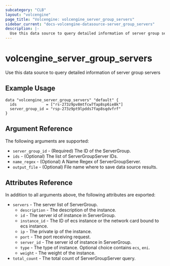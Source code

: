 ```yaml
---
subcategory: "CLB"
layout: "volcengine"
page_title: "Volcengine: volcengine_server_group_servers"
sidebar_current: "docs-volcengine-datasource-server_group_servers"
description: |-
  Use this data source to query detailed information of server group servers
---
```

# volcengine_server_group_servers
Use this data source to query detailed information of server group servers
## Example Usage
```hcl
data "volcengine_server_group_servers" "default" {
  ids             = ["rs-273z9pv8mtfcw7fap8sp6ie8k"]
  server_group_id = "rsp-273z9pt9lpdds7fap8sqdvfrf"
}
```
## Argument Reference
The following arguments are supported:
* `server_group_id` - (Required) The ID of the ServerGroup.
* `ids` - (Optional) The list of ServerGroupServer IDs.
* `name_regex` - (Optional) A Name Regex of ServerGroupServer.
* `output_file` - (Optional) File name where to save data source results.

## Attributes Reference
In addition to all arguments above, the following attributes are exported:
* `servers` - The server list of ServerGroup.
  * `description` - The description of the instance.
  * `id` - The server id of instance in ServerGroup.
  * `instance_id` - The ID of ecs instance or the network card bound to ecs instance.
  * `ip` - The private ip of the instance.
  * `port` - The port receiving request.
  * `server_id` - The server id of instance in ServerGroup.
  * `type` - The type of instance. Optional choice contains `ecs`, `eni`.
  * `weight` - The weight of the instance.
* `total_count` - The total count of ServerGroupServer query.


